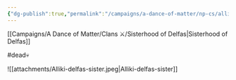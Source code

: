 ```yaml
---
{"dg-publish":true,"permalink":"/campaigns/a-dance-of-matter/np-cs/alliki/"}
---
```


[[Campaigns/A Dance of Matter/Clans ⚔/Sisterhood of Delfas\|Sisterhood of Delfas]]

#dead💀 


![[attachments/Alliki-delfas-sister.jpeg\|Alliki-delfas-sister]]